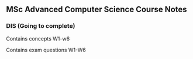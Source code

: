 ## MSc Advanced Computer Science Course Notes

### DIS (Going to complete)
Contains concepts W1-w6

Contains exam questions W1-W6
